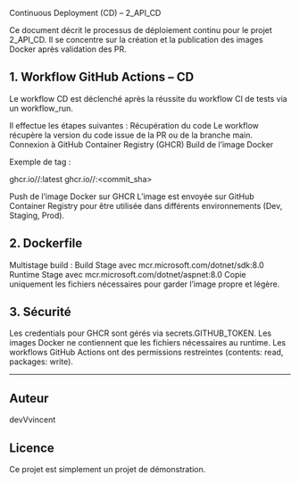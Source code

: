 Continuous Deployment (CD) – 2_API_CD

Ce document décrit le processus de déploiement continu pour le projet 2_API_CD. Il se concentre sur la création et la publication des images Docker après validation des PR.

## 1. Workflow GitHub Actions – CD

Le workflow CD est déclenché après la réussite du workflow CI de tests via un workflow_run. 

Il effectue les étapes suivantes :
Récupération du code
Le workflow récupère la version du code issue de la PR ou de la branche main.
Connexion à GitHub Container Registry (GHCR)
Build de l’image Docker

Exemple de tag :

ghcr.io/<utilisateur>/<repository>:latest
ghcr.io/<utilisateur>/<repository>:<commit_sha>


Push de l’image Docker sur GHCR
L’image est envoyée sur GitHub Container Registry pour être utilisée dans différents environnements (Dev, Staging, Prod).

## 2. Dockerfile

Multistage build :
Build Stage avec mcr.microsoft.com/dotnet/sdk:8.0
Runtime Stage avec mcr.microsoft.com/dotnet/aspnet:8.0
Copie uniquement les fichiers nécessaires pour garder l’image propre et légère.

## 3. Sécurité

Les credentials pour GHCR sont gérés via secrets.GITHUB_TOKEN.
Les images Docker ne contiennent que les fichiers nécessaires au runtime.
Les workflows GitHub Actions ont des permissions restreintes (contents: read, packages: write).

---

## Auteur
devVvincent

## Licence
Ce projet est simplement un projet de démonstration.
